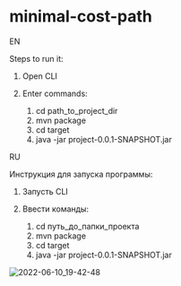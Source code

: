 # minimal-cost-path

EN

Steps to run it:

1. Open CLI

2. Enter commands:
   1) cd path_to_project_dir
   2) mvn package
   3) cd target
   4) java -jar project-0.0.1-SNAPSHOT.jar


RU

Инструкция для запуска программы:

1. Запусть CLI

2. Ввести команды: 
   1) cd путь_до_папки_проекта
   2) mvn package
   3) cd target
   4) java -jar project-0.0.1-SNAPSHOT.jar

![2022-06-10_19-42-48](https://user-images.githubusercontent.com/64216083/173090495-88079824-d89a-4815-917d-e3a2bac206a1.png)
